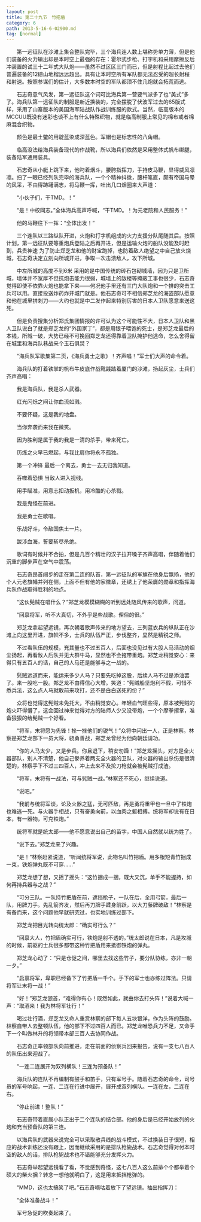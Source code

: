 ```yaml
---
layout: post
title: 第二十九节　竹把盾
category: 6
path: 2013-5-16-6-02900.md
tag: [normal]
---
```


　　第一远征队在沙滩上集合整队完毕，三个海兵连人数上堪称势单力薄，但是他们装备的火力输出却是本时空上最强的存在：霍尔式步枪、打字机和采用摩擦反后冲装置的试三十二年式大队炮――虽然不过区区三门而已，但是射程比起过去他们普遍装备的12磅山地榴远远超出。具有让本时空所有军队都无法忍受的超长射程和射速。按照参谋们的估计，大多数本时空的军队都顶不住几炮就会拓荒而逃。

　　石志奇意气风发，第一远征队这个词可比海兵第一营要气派多了也“美式”多了。海兵队第一远征队的制服是新近换装的，完全摆脱了伏波军过去的65版式样，采用了山寨版本的美国海军陆战队作战训练服的款式。当然，临高版本的MCCUU既没有迷彩也谈不上有什么特殊织物，就是临高制服上常见的棉布或者棉麻混合织物。

　　颜色是最土鳖的用靛蓝染成深蓝色。军帽也是标志性的八角帽。

　　临高没法给海兵装备现代的作战靴，所以海兵们依然是采用整体式帆布绑腿，装备陆军通用装具。

　　石志奇从小艇上跳下来，他叼着烟斗，腰胯指挥刀，手持皮马鞭，显得威风凛凛。扫了一眼已经列队完毕的海兵队，一个个精神抖擞，腰杆笔直，颇有帝国马晕的风采，不由得踌躇满志，将马鞭一挥，吐出几口烟圈来大声道：

　　“小伙子们，干TMD。！”

　　“是！中校同志。”全体海兵高声呼喊，“干TMD。！为元老院和人民服务！”

　　他的马鞭往下一挥：“全体出发！”

　　三个连队以三路纵队开进，火炮和打字机组成的火力支援分队尾随其后。按照计划，第一远征队要等重炮兵登陆之后再开进，但是运输火炮的船队没能及时赶到，兵贵神速 为了防止郑芝龙和他的财宝跑掉，也防着敌人绝望之中自己放火烧城，石志奇决定立刻向所城开进，争取一次击溃敌人，攻下所城。

　　中左所城的高度不到6米 采用的是中国传统的砖石包砌城墙，因为只是卫所城，墙体并不宽厚不但抗炮击能力很弱，城墙上的敌楼等掩蔽工事也很少，石志奇觉得即使不依靠火炮也能拿下来――何况他手里还有三门大队炮和一个排的突击工兵可以用。直接投送炸药炸开城门就是。他石志奇可不相信郑芝龙的海盗部队愿意和他在城里拼刺刀――大约也就是中二发作起来特别厉害的日本人卫队愿意来送这死。

　　但是负责搜集分析郑氏集团情报的许可认为这个可能性不大，日本人卫队和黑人卫队说白了就是郑芝龙的“外国家丁”，都是用银子喂饱的死士，是郑芝龙最后的本钱，所城一破，大势已经不可挽回郑芝龙还得靠着卫队掩护他逃命，怎么舍得留在城里和海兵队巷战来个玉石俱焚？

　　“海兵队军歌集第二页，《海兵勇士之歌》！齐声唱！”军士们大声的命令着。

　　海兵队的打着铁掌的帆布牛皮底作战靴践踏着厦门的沙滩，扬起灰尘，士兵们齐声高唱：

　　我是海兵队，我是杀人武器。

　　红光闪烁之间让你血流如溅。

　　不要怀疑，这是我的地盘。

　　当你奔袭而来我在微笑。

　　因为胜利是属于我的我是一清的杀手，带来死亡。

　　历炼之火早已燃起，与我比肩你将永不孤独。

　　第一个冲锋 最后一个离去，勇士一去无归我知道。

　　吞噬着恐惧 当敌人进入视线。

　　用手瞄准，用意志扣动扳机，用冷酷的心杀戮。

　　我是鬼怪在前进。

　　我是勇士在歌唱。

　　乐战好斗，令敌国焦土一片。

　　跋涉血海，誓要斩尽杀绝。

　　歌词有时候并不合拍，但是几百个精壮的汉子拉开嗓子齐声高唱，伴随着他们沉重的脚步声在空气中震荡。

　　石志奇昂首阔步的走在第二连的队首，第一远征队的军旗在他身后飘扬，他的个人元老旗幡并列在侧，上面不但有他的家徽章，还绣上了他荣膺的勋章和指挥海兵队作战取得胜利的地点。

　　“这伙髡贼在唱什么？”郑芝龙模模糊糊的听到远处随风传来的歌声，问道。

　　“回禀将军，听不大真切，不外乎是些战歌。俚俗的很。”

　　郑芝龙拿起望远镜，再次朝着歌声传来的地方望去，三列蓝衣兵的纵队正在沙滩上向这里开进，旗帜不多，士兵的队伍严正，步伐整齐，显然是精锐之师。

　　不过看队伍的规模，充其量也不过五百人，后面也没见过有大股人马活动的烟尘扬起，再看敌人后队并无大群牛马，显然也不会拖带重炮。郑芝龙稍觉安心：来得只有五百人的话，自己的人马还是能够与之一战的。

　　髡贼远道而来，能运来多少人马？只要先吃掉这股，后续人马不过是添油罢了。来一股吃一股。郑芝龙不由得信心大增。笑道：“髡贼船坚炮利不假，可惜不悉兵法，这么点人马就敢前来攻打，还不是白白送死的份？”

　　众将也觉得这髡贼未免托大，不由稍觉安心。年轻血气旺些得，原本被髡贼的炮火吓得懵了，这会回过神来觉得对方的陆师人少又没带炮，一个个摩拳擦掌，准备狠狠的给髡贼一个好看。

　　“将军，末将愿为先锋！挫一挫他们的锐气！”众将中闪出一人，正是林察。林察是郑芝龙部下一员大将，骁勇善战，郑芝龙曾经为他向朝廷请功。

　　“你的人马太少，又是步兵。你且退下，稍安勿躁！”郑芝龙摇头，对方是全火器部队，别人不清楚，他自己豢养着两支全火器的卫队，对火器的输出杀伤是很清楚的，林察手下不过三四百人，冲上去来不及抡刀枪就会被髡贼打成渣。

　　“将军，末将有一战法，可与髡贼一战。”林察还不死心，继续说道。

　　“说吧。”

　　“我前与统将军谈，论及火器之猛，无可匹敌，再是勇将重甲也一旦中了铁炮也难逃一死。与火器手相战，只有奋勇向前，以血肉之躯相搏。统将军却说有在日本，有一器物，可克铁炮。”

　　统将军就是统太郎――他不愿意说出自己的苗字，中国人自然就以统为姓了。

　　“说下去。”郑芝龙来了兴趣。

　　“是！”林察赶紧说道，“听闻统将军说，此物名叫竹把盾。用多根短青竹捆成一束，铁炮弹丸既不可穿……”

　　郑芝龙想了想，又摇了摇头：“这竹捆成一捆，既大又沉，单手不能握持，如何再持兵器与之战？”

　　“可分三队。一队持竹把盾在前，遮挡枪子，一队在后，全用弓箭，最后一队，用牌刀手。先乱箭齐发，然后再刀牌手蹂身前跃，以大刀藤牌破敌！”林察是有备而来，这个问题他早就研究过，也实地训练过部下。

　　郑芝龙把目光转向统太郎：“确实可行么？”

　　“回禀大人，竹把盾确实可行，铁炮是射不透的。”统太郎说在日本，凡是攻城的时候，前驱的士兵很多都带这种竹把盾用来抵御铁炮的弹丸。

　　郑芝龙心动了：“只是仓促之间，哪里去找这些竹子，要分队协练，亦非一朝一夕。”

　　“启禀将军，卑职已经备下了竹把盾一千个。手下的军士也亦练过阵法。只请将军让末将一战！”

　　“好！”郑芝龙颔首，“难得你有心！既然如此，就由你去打头阵！”说着大喊一声：“取酒来！我为林将军壮行！”

　　喝过壮行酒，郑芝龙又命人重赏林察的部下每人五块银洋，作为头阵的鼓励。林察自带人去整顿队伍，他的部下不过四百人而已。郑芝龙唯恐兵力不足，又命手下一个叫做林升的将领带本部三百人去协同作战。

　　石志奇正率领部队向前推进，走在前面的侦察兵回来报告，说有一支七八百人的队伍出来迎战了。

　　“一连二连展开为双列横队！三连为预备队！”

　　海兵队的连队不再编制有鼓手和笛手，只有军号手。随着石志奇的命令，司号员的军号响起，一连、二连在行进中展开，展开成双列横队。一连在左，二连在右。

　　“停止前进！整队！”

　　石志奇带着直属小队正出于二个连队的结合部。他的身后是已经开始放列的火炮和充当预备队的第三连。

　　以海兵队的武器来说完全可以采取散兵线的战斗模式，不过换装日子很短，相应的战术训练还没有跟上，因而继续采用的是排队枪毙战术。石志奇觉得对付本时空的敌人的话，排队枪毙战术也不错能够充分发挥火力。

　　石志奇举起望远镜看了看，不觉感到奇怪，这七八百人这么前排个个都举着个硕大的柴火捆？转念一想他就明白了，这是用来抵挡枪弹的。

　　“MMD，这也太搞笑了吧。”石志奇嘀咕着放下了望远镜。抽出指挥刀：

　　“全体准备战斗！”

　　军号急促的吹奏起来了。
